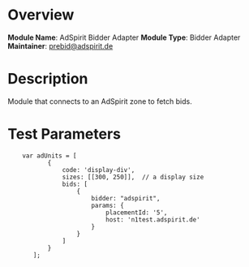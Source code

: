 # Overview

**Module Name**: AdSpirit Bidder Adapter
**Module Type**: Bidder Adapter
**Maintainer**: prebid@adspirit.de

# Description

Module that connects to an AdSpirit zone to fetch bids. 

# Test Parameters
```
    var adUnits = [
           {
               code: 'display-div',
               sizes: [[300, 250]],  // a display size
               bids: [
                   {
                       bidder: "adspirit",
                       params: {
                           placementId: '5',
                           host: 'n1test.adspirit.de'
                       }
                   }
               ]
           }
       ];
```
